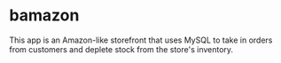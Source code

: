 # bamazon
This app is an Amazon-like storefront that uses MySQL to take in orders from customers and deplete stock from the store's inventory.
